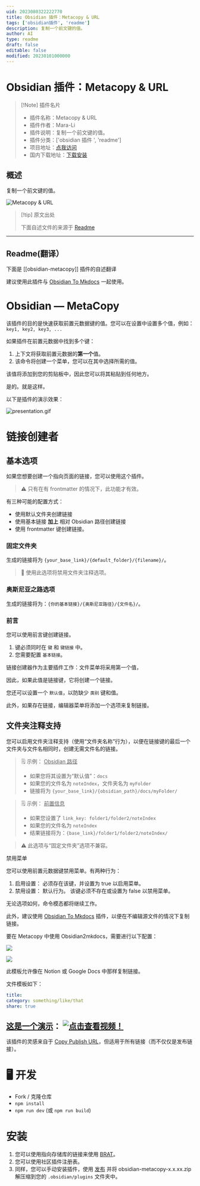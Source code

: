 ```yaml
---
uid: 2023080322222770
title: Obsidian 插件：Metacopy & URL
tags: ['obsidian插件', 'readme']
description: 复制一个前文键的值。
author: AI
type: readme
draft: false
editable: false
modified: 20230101000000
---
```


# Obsidian 插件：Metacopy & URL

> [!Note] 插件名片
> - 插件名称：Metacopy & URL
> - 插件作者：Mara-Li
> - 插件说明：复制一个前文键的值。
> - 插件分类：['obsidian 插件 ', 'readme']
> - 项目地址：[点我访问](https://github.com/Lisandra-dev/obsidian-metacopy)
> - 国内下载地址：[下载安装](https://pkmer.cn/products/plugin/pluginMarket/?obsidian-metacopy)

## 概述

复制一个前文键的值。

![Metacopy & URL](https://cdn.pkmer.cn/covers/obsidian-metacopy.gif!pkmer)

> [!tip] 原文出处
>
>下面自述文件的来源于 [Readme](https://ghproxy.net/https://raw.githubusercontent.com/Lisandra-dev/obsidian-metacopy/master/README.md)
>

---

## Readme(翻译）

下面是 [[obsidian-metacopy]] 插件的自述翻译

建议使用此插件与 [Obsidian To Mkdocs](https://github.com/Mara-Li/mkdocs_obsidian_publish) 一起使用。

# Obsidian — MetaCopy

该插件的目的是快速获取前置元数据键的值。您可以在设置中设置多个值，例如：`key1, key2, key3, ...`

如果插件在前置元数据中找到多个键：

1. 上下文将获取前置元数据的**第一个**值。
2. 该命令将创建一个菜单，您可以在其中选择所需的值。

该值将添加到您的剪贴板中，因此您可以将其粘贴到任何地方。

是的。就是这样。

以下是插件的演示效果：

![presentation.gif](docs/presentation.gif)

# 链接创建者

## 基本选项

如果您想要创建一个指向页面的链接，您可以使用这个插件。

> ⚠️ 只有在有 frontmatter 的情况下，此功能才有效。

有三种可能的配置方式：

- 使用默认文件夹创建链接
- 使用基本链接 **加上** 相对 Obsidian 路径创建链接
- 使用 frontmatter 键创建链接。

### 固定文件夹

生成的链接将为 `{your_base_link}/{default_folder}/{filename}/`。

> 💭 使用此选项将禁用文件夹注释选项。

### 奥斯尼亚之路选项

生成的链接将为：`{你的基本链接}/{奥斯尼亚路径}/{文件名}/`。

### 前言

您可以使用前言键创建链接。

1. 键必须同时在 `键` 和 `键链接` 中。
2. 您需要配置 `基本链接`。

链接创建器作为主要插件工作：文件菜单将采用第一个值，

因此，如果此值是链接键，它将创建一个链接。

您还可以设置一个 `默认值`，以防缺少 `类别` 键和值。

此外，如果存在链接，编辑器菜单将添加一个选项来复制链接。

## 文件夹注释支持

您可以启用文件夹注释支持（使用“文件夹名称”行为），以便在链接键的最后一个文件夹与文件名相同时，创建无需文件名的链接。

> ️🗒️ 示例： <u>Obsidian 路径</u>
> - 如果您将其设置为“默认值”：`docs`
> - 如果您的文件名为 `noteIndex`，文件夹名为 `myFolder`
> - 链接将为 `{your_base_link}/{obsidian_path}/docs/myFolder/`

> 🗒️ 示例： <u>前置信息</u>
> - 如果您设置了 `link_key: folder1/folder2/noteIndex`
> - 如果您的文件名为 `noteIndex`
> - 结果链接将为：`{base_link}/folder1/folder2/noteIndex/`

> ⚠️ 此选项与“固定文件夹”选项不兼容。

禁用菜单

您可以使用前置元数据键禁用菜单。有两种行为：

1. 启用设置：
   必须存在该键，并设置为 true 以启用菜单。
2. 禁用设置：
   默认行为。
   该键必须不存在或设置为 false 以禁用菜单。

无论选项如何，命令模态都将继续工作。

此外，建议使用 [Obsidian To Mkdocs](https://github.com/Mara-Li/mkdocs_obsidian_publish) 插件，以便在不编辑源文件的情况下复制链接。

要在 Metacopy 中使用 Obsidian2mkdocs，需要进行以下配置：

![](docs/metacopy3.png)

![](docs/metacopy2.png)

此模板允许像在 Notion 或 Google Docs 中那样复制链接。

文件模板如下：

```yaml
title: 
category: something/like/that
share: true
```

[这是一个演示](https://www.loom.com/share/88c64da2ba194e219578d5911fb8e08d)：
[![点击查看视频！](docs/demo.gif)](https://www.loom.com/share/88c64da2ba194e219578d5911fb8e08d)
---

该插件的灵感来自于 [Copy Publish URL](https://github.com/kometenstaub/copy-publish-url)，但适用于所有链接（而不仅仅是发布链接）。

# 🖥️ 开发

- Fork / 克隆仓库
- `npm install`
- `npm run dev` (或 `npm run build`)

# 安装

1. 您可以使用指向存储库的链接来使用 [BRAT](https://github.com/TfTHacker/obsidian42-brat)。
2. 您可以使用社区插件注册表。
3. 同样，您可以手动安装插件，使用 [发布](https://github.com/Mara-Li/obsidian-metacopy/releases) 并将 obsidian-metacopy-x.x.xx.zip 解压缩到您的 `.obsidian/plugins` 文件夹中。



